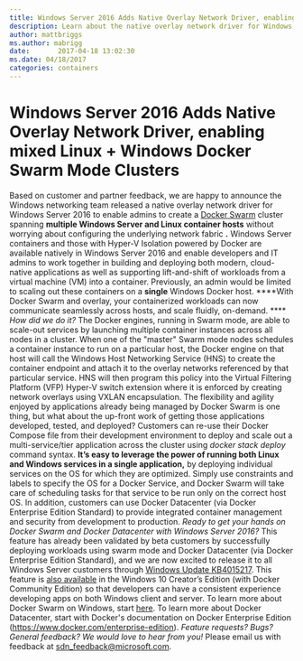 ```yaml
---
title: Windows Server 2016 Adds Native Overlay Network Driver, enabling mixed Linux + Windows Docker Swarm Mode Clusters
description: Learn about the native overlay network driver for Windows Server 2016 and how it can enable mixed Linux and Windows swarm mode clusters.
author: mattbriggs
ms.author: mabrigg
date:       2017-04-18 13:02:30
ms.date: 04/18/2017
categories: containers
---
```

# Windows Server 2016 Adds Native Overlay Network Driver, enabling mixed Linux + Windows Docker Swarm Mode Clusters

Based on customer and partner feedback, we are happy to announce the Windows networking team released a native overlay network driver for Windows Server 2016 to enable admins to create a [Docker Swarm](https://docs.docker.com/engine/swarm/) cluster spanning **multiple Windows Server and Linux container hosts** without worrying about configuring the underlying network fabric **.** Windows Server containers and those with Hyper-V Isolation powered by Docker are available natively in Windows Server 2016 and enable developers and IT admins to work together in building and deploying both modern, cloud-native applications as well as supporting lift-and-shift of workloads from a virtual machine (VM) into a container. Previously, an admin would be limited to scaling out these containers on a **single** Windows Docker host. ****With Docker Swarm and overlay, your containerized workloads can now communicate seamlessly across hosts, and scale fluidly, on-demand. **** _How did we do it?_ The Docker engines, running in Swarm mode, are able to scale-out services by launching multiple container instances across all nodes in a cluster. When one of the "master" Swarm mode nodes schedules a container instance to run on a particular host, the Docker engine on that host will call the Windows Host Networking Service (HNS) to create the container endpoint and attach it to the overlay networks referenced by that particular service. HNS will then program this policy into the Virtual Filtering Platform (VFP) Hyper-V switch extension where it is enforced by creating network overlays using VXLAN encapsulation. The flexibility and agility enjoyed by applications already being managed by Docker Swarm is one thing, but what about the up-front work of getting those applications developed, tested, and deployed? Customers can re-use their Docker Compose file from their development environment to deploy and scale out a multi-service/tier application across the cluster using _docker stack deploy_ command syntax. **It’s easy to leverage the power of running both Linux and Windows services in a single application,** by deploying individual services on the OS for which they are optimized. Simply use constraints and labels to specify the OS for a Docker Service, and Docker Swarm will take care of scheduling tasks for that service to be run only on the correct host OS. In addition, customers can use Docker Datacenter (via Docker Enterprise Edition Standard) to provide integrated container management and security from development to production. _Ready to get your hands on Docker Swarm and Docker Datacenter with Windows Server 2016?_ This feature has already been validated by beta customers by successfully deploying workloads using swarm mode and Docker Datacenter (via Docker Enterprise Edition Standard), and we are now excited to release it to all Windows Server customers through [Windows Update KB4015217](https://support.microsoft.com/en-us/help/4015217/windows-10-update-kb4015217). This feature is [also available](https://blogs.technet.microsoft.com/virtualization/2017/02/09/overlay-network-driver-with-support-for-docker-swarm-mode-now-available-to-windows-insiders-on-windows-10/) in the Windows 10 Creator’s Edition (with Docker Community Edition) so that developers can have a consistent experience developing apps on both Windows client and server. To learn more about Docker Swarm on Windows, start [here](/virtualization/windowscontainers/manage-containers/swarm-mode>). To learn more about Docker Datacenter, start with Docker's documentation on Docker Enterprise Edition (<https://www.docker.com/enterprise-edition>). _Feature requests? Bugs? General feedback? We would love to hear from you!_ Please email us with feedback at [sdn_feedback@microsoft.com](mailto:sdn_feedback@microsoft.com).

